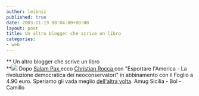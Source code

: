 ```yaml
---
author: leibniz
published: true
date: 2003-11-19 08:04:00+00:00
layout: post
title: Un altro blogger che scrive un libro 
categories:
- web
---
```


   ** Un altro blogger che scrive un libro   
**![](http://www.amugsicilia.it/varie/libro-rocca.jpg) Dopo  [ Salam Pax ](http://www.ita-bol.com/bol/main.jsp?action=bolscheda&ean=978882003604)ecco  [ Christian Rocca ](http://www.ilfoglio.it/camillo/)con "Esportare l'America - La rivoluzione democratica dei neoconservatori" in abbinamento con il Foglio a 4.90 euro. Speriamo gli vada meglio  [ dell'altra volta](http://www.wittgenstein.it/cr/bm28giugno.html).
Amug Sicilia - Bol - Camillo
